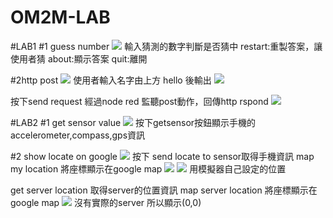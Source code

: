 # OM2M-LAB
#LAB1
#1 guess number
![](https://i.imgur.com/f3nutpd.png)
輸入猜測的數字判斷是否猜中
restart:重製答案，讓使用者猜
about:顯示答案
quit:離開

#2http post
![](https://i.imgur.com/37hvY1U.png)
使用者輸入名字由上方 hello 後輸出
![](https://i.imgur.com/A63Q3Xg.png)

按下send request 經過node red 監聽post動作，回傳http rspond
![](https://i.imgur.com/HKmjtyu.png)


#LAB2
#1 get sensor value
![](https://i.imgur.com/E0QiWKK.png)
按下getsensor按鈕顯示手機的 accelerometer,compass,gps資訊

#2 show locate on google
![](https://i.imgur.com/M9nBY4u.png)
按下 send locate to sensor取得手機資訊
map my location 將座標顯示在google map
![](https://i.imgur.com/G2EhR8a.png)
![](https://i.imgur.com/1lXgyaO.png)
用模擬器自己設定的位置

get server location 取得server的位置資訊
map server location 將座標顯示在google map
![](https://i.imgur.com/EKM9x1u.png)
沒有實際的server 所以顯示(0,0)
